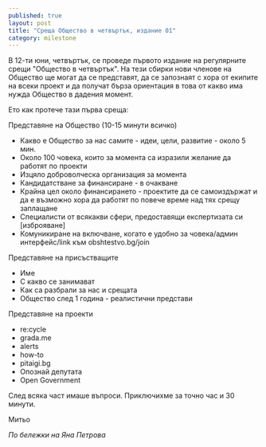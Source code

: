 ```yaml
---
published: true
layout: post
title: "Среща Общество в четвъртък, издание 01"
category: milestone
---
```


В 12-ти юни, четвъртък, се проведе първото издание на регулярните срещи "Общество в четвъртък". На тези сбирки нови членове на Общество ще могат да се представят, да се запознаят с хора от екипите на всеки проект и да получат бърза ориентация в това от какво има нужда Общество в дадения момент.

Ето как протече тази първа среща:

Представяне на Общество (10-15 минути всичко)

* Какво е Общество за нас самите - идеи, цели, развитие - около 5 мин.
* Около 100 човека, които за момента са изразили желание да работят по проекти
* Изцяло доброволческа организация за момента
* Кандидатстване за финансиране - в очакване
* Крайна цел около финансирането - проектите да се самоиздържат и да е възможно хора да работят по повече време над тях срещу заплащане
* Специалисти от всякакви сфери, предоставящи експертизата си [изброяване]
* Комуникиране на включване, когато е удобно за човека/админ интерфейс/link към obshtestvo.bg/join

Представяне на присъстващите

* Име
* С какво се занимават
* Как са разбрали за нас и срещата
* Общество след 1 година - реалистични представи

Представяне на проекти

* re:cycle
* grada.me
* alerts
* how-to
* pitaigi.bg
* Опознай депутата
* Open Government

След всяка част имаше въпроси. Приключихме за точно час и 30 минути.

Митьо

_По бележки на Яна Петрова_
